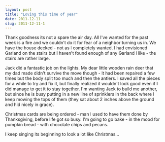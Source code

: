 ```yaml
---
layout: post
title: "Loving this time of year"
date: 2011-12-11
slug: 2011-12-11-1
---
```


Thank goodness its not a spare the air day.  All I&apos;ve wanted for the past week is a fire and we couldn&apos;t do it for fear of a neighbor turning us in.  We have the house decked - not as I completely wanted.  I had envisioned Garland on the stairs but I haven&apos;t found enough of any Garland I like - the stairs are rather large. 

Jack did a fantastic job on the lights.  My dear little wooden rain deer that my dad made didn&apos;t survive the move though - It had been repaired a few times but the body split too much and then the antlers.  I saved all the pieces for a while to try and fix it, but finally realized it wouldn&apos;t look good even if I did manage to get it to stay together.  I&apos;m wanting Jack to build me another, but since he is busy putting in a new line of sprinklers in the back where I keep mowing the tops of them (they sat about 2 inches above the ground and hid nicely in grace).  

Christmas cards are being ordered - man I used to have them done by Thanksgiving, before life got so busy.  I&apos;m going to go bake - in the mood for pumpkin bread - with chocolate chips and pecans.

I keep singing its beginning to look a lot like Christmas...
 <br />
